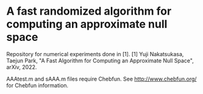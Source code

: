 # A fast randomized algorithm for computing an approximate null space
Repository for numerical experiments done in [1].
[1] Yuji Nakatsukasa, Taejun Park, "A Fast Algorithm for Computing an Approximate Null Space", arXiv, 2022.

AAAtest.m and sAAA.m files require Chebfun.
See http://www.chebfun.org/ for Chebfun information.